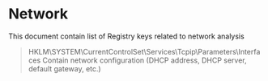 # Network

This document contain list of Registry keys related to network analysis


> HKLM\SYSTEM\CurrentControlSet\Services\Tcpip\Parameters\Interfaces 
Contain network configuration (DHCP address, DHCP server, default gateway, etc.)

